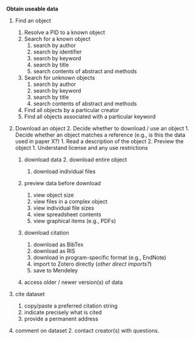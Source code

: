**Obtain useable data**

1.	Find an object
	1.	Resolve a PID to a known object
	2.	Search for a known object
		1.	search by author
		2.	search by identifier
		3.	search by keyword
		4.	search by title
		5.	search contents of abstract and methods
	3.	Search for unknown objects
		1.	search by author
		3.	search by keyword
		4.	search by title
		5.	search contents of abstract and methods
	1.	Find all objects by a particular creator
	2.	Find all objects associated with a particular keyword
	

1. Download an object
	2.	Decide whether to download / use an object
		1.	Decide whether an object matches a reference (e.g., is this the data used in paper X?)
		1.	Read a description of the object
		2.	Preview the object
		1.	Understand license and any use restrictions

	1.	download data
		2.	download entire object 	
		1.	download individual files

	1.	preview data before download
		1.	view object size	
		1.	view files in a complex object
		2.	view individual file sizes
		3.	view spreadsheet contents
		4.	view graphical items (e.g., PDFs)

	1.	download citation
		1.	download as BibTex
		2.	download as RIS
		3.	download in program-specific format (e.g., EndNote)
		4.	import to Zotero directly 
			(*other direct imports?*)
		5.	save to Mendeley

	1.	access older / newer version(s) of data

1.	cite dataset
	1. copy/paste a preferred citation string
	2. indicate precisely what is cited
	3. provide a permanent address

1.	comment on dataset
	2. contact creator(s) with questions. 	
